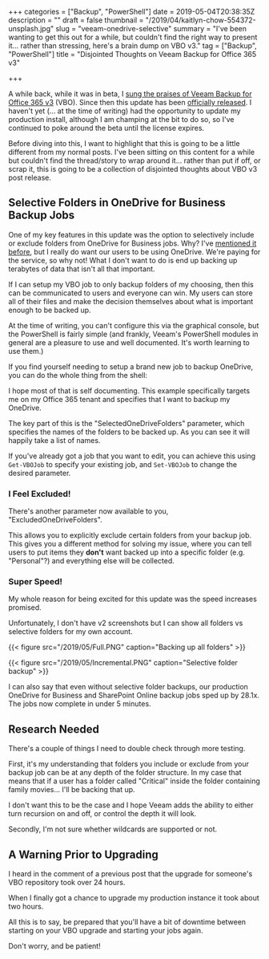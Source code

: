 +++
categories = ["Backup", "PowerShell"]
date = 2019-05-04T20:38:35Z
description = ""
draft = false
thumbnail = "/2019/04/kaitlyn-chow-554372-unsplash.jpg"
slug = "veeam-onedrive-selective"
summary = "I've been wanting to get this out for a while, but couldn't find the right way to present it... rather than stressing, here's a brain dump on VBO v3."
tag = ["Backup", "PowerShell"]
title = "Disjointed Thoughts on Veeam Backup for Office 365 v3"

+++


A while back, while it was in beta, I [sung the praises of Veeam Backup for Office 365 v3](__GHOST_URL__/2019/02/19/veeam-backup-for-microsoft-office-365-v3/) (VBO). Since then this update has been [officially released](https://www.veeam.com/news/new-veeam-backup-for-microsoft-office-365-version-3-now-available.html). I haven't yet (... at the time of writing) had the opportunity to update my production install, although I am champing at the bit to do so, so I've continued to poke around the beta until the license expires.

<p class="note">Before diving into this, I want to highlight that this is going to be a little different from my normal posts. I've been sitting on this content for a while but couldn't find the thread/story to wrap around it... rather than put if off, or scrap it, this is going to be a collection of disjointed thoughts about VBO v3 post release.</p>

## Selective Folders in OneDrive for Business Backup Jobs

One of my key features in this update was the option to selectively include or exclude folders from OneDrive for Business jobs. Why? I've [mentioned it before](__GHOST_URL__/2018/10/10/my-wish-list-vbo365/), but I really do want our users to be using OneDrive. We're paying for the service, so why not! What I don't want to do is end up backing up terabytes of data that isn't all that important.

If I can setup my VBO job to only backup folders of my choosing, then this can be communicated to users and everyone can win. My users can store all of their files and make the decision themselves about what is important enough to be backed up.

At the time of writing, you can't configure this via the graphical console, but the PowerShell is fairly simple (and frankly, Veeam's PowerShell modules in general are a pleasure to use and well documented. It's worth learning to use them.)

If you find yourself needing to setup a brand new job to backup OneDrive, you can do the whole thing from the shell:



I hope most of that is self documenting. This example specifically targets me on my Office 365 tenant and specifies that I want to backup my OneDrive.

The key part of this is the "SelectedOneDriveFolders" parameter, which specifies the names of the folders to be backed up. As you can see it will happily take a list of names.

If you've already got a job that you want to edit, you can achieve this using `Get-VBOJob` to specify your existing job, and `Set-VBOJob` to change the desired parameter.

### I Feel Excluded!

There's another parameter now available to you, "ExcludedOneDriveFolders".

This allows you to explicitly exclude certain folders from your backup job. This gives you a different method for solving my issue, where you can tell users to put items they **don't** want backed up into a specific folder (e.g. "Personal"?) and everything else will be collected.

### Super Speed!

My whole reason for being excited for this update was the speed increases promised.

Unfortunately, I don't have v2 screenshots but I can show all folders vs selective folders for my own account.

{{< figure src="/2019/05/Full.PNG" caption="Backing up all folders" >}}

{{< figure src="/2019/05/Incremental.PNG" caption="Selective folder backup" >}}

I can also say that even without selective folder backups, our production OneDrive for Business and SharePoint Online backup jobs sped up by 28.1x. The jobs now complete in under 5 minutes.

## Research Needed

There's a couple of things I need to double check through more testing.

First, it's my understanding that folders you include or exclude from your backup job can be at any depth of the folder structure. In my case that means that if a user has a folder called "Critical" inside the folder containing family movies... I'll be backing that up.

I don't want this to be the case and I hope Veeam adds the ability to either turn recursion on and off, or control the depth it will look.

Secondly, I'm not sure whether wildcards are supported or not.

## A Warning Prior to Upgrading

I heard in the comment of a previous post that the upgrade for someone's VBO repository took over 24 hours.

When I finally got a chance to upgrade my production instance it took about two hours.

All this is to say, be prepared that you'll have a bit of downtime between starting on your VBO upgrade and starting your jobs again.

Don't worry, and be patient!

